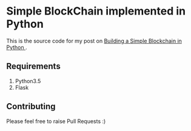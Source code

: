 # Simple BlockChain implemented in Python


This is the source code for my post on [Building a Simple Blockchain in Python
](http://www.pyscoop.com/building-a-simple-blockchain-in-python/). 

## Requirements

1. Python3.5
2. Flask


## Contributing

Please feel free to raise Pull Requests :)
